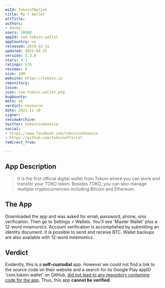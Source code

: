 ```yaml
---
wsId: TokoinTWallet
title: My-T Wallet
altTitle: 
authors:
- danny
users: 10000
appId: com.tokoin.wallet
appCountry: us
released: 2019-12-11
updated: 2022-04-25
version: 3.3.0
stars: 4.1
ratings: 576
reviews: 6
size: 19M
website: https://tokoin.io
repository: 
issue: 
icon: com.tokoin.wallet.png
bugbounty: 
meta: ok
verdict: nosource
date: 2021-11-10
signer: 
reviewArchive: 
twitter: tokoinindonesia
social:
- https://www.facebook.com/tokoinindonesia
- https://github.com/tokoinofficial
redirect_from: 

---
```


## App Description

> It is the first official digital wallet from Tokoin where you can store and transfer your TOKO token. Besides TOKO, you can also manage multiple cryptocurrencies including Bitcoin and Ethereum.

## The App

Downloaded the app and was asked for email, password, phone, sms verification. Then go to Settings > Wallets. You'll see 'Master Wallet' plus a 12-word mnemonics. Account verification is accomplished by submitting an identity document. It is possible to send and receive BTC. Wallet backups are also available with 12-word mnemonics.

## Verdict

Evidently, this is a **self-custodial** app. However we could not find a link to the source code on their website and a search for its Google Play appID 'com.tokoin.wallet' on GitHub, [did not lead to any repository containing code for the app](https://github.com/search?q=com.tokoin.wallet&type=code). Thus, this app **cannot be verified**.
